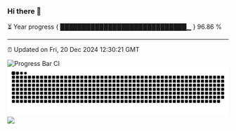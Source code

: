 ### Hi there 👋

⏳ Year progress { █████████████████████████████▁ } 96.86 %

---

⏰ Updated on Fri, 20 Dec 2024 12:30:21 GMT

![Progress Bar CI](https://github.com/liununu/liununu/workflows/Progress%20Bar%20CI/badge.svg)![](https://raw.githubusercontent.com/L1cardo/L1cardo/main/assets/github-contribution-grid-snake.svg)![](https://raw.githubusercontent.com/seesaws/seesaws/main/assets/github-contribution-grid-snake.svg)

